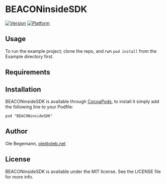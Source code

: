 # BEACONinsideSDK

[![Version](http://cocoapod-badges.herokuapp.com/v/BEACONinsideSDK/badge.png)](http://cocoadocs.org/docsets/BEACONinsideSDK)
[![Platform](http://cocoapod-badges.herokuapp.com/p/BEACONinsideSDK/badge.png)](http://cocoadocs.org/docsets/BEACONinsideSDK)

## Usage

To run the example project; clone the repo, and run `pod install` from the Example directory first.

## Requirements

## Installation

BEACONinsideSDK is available through [CocoaPods](http://cocoapods.org), to install
it simply add the following line to your Podfile:

    pod "BEACONinsideSDK"

## Author

Ole Begemann, ole@oleb.net

## License

BEACONinsideSDK is available under the MIT license. See the LICENSE file for more info.

